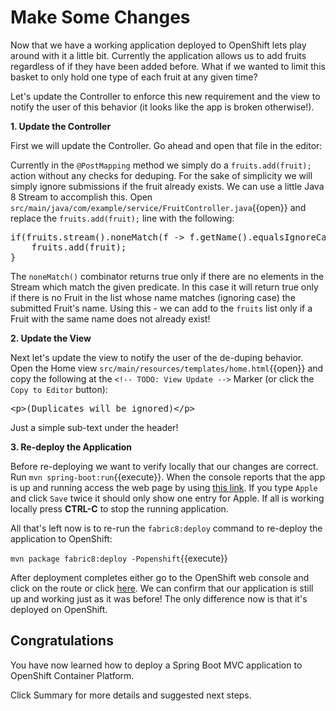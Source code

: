 # Make Some Changes

Now that we have a working application deployed to OpenShift lets play around with it a little bit. Currently the application allows us to add fruits regardless of if they have been added before. What if we wanted to limit this basket to only hold one type of each fruit at any given time?

Let's update the Controller to enforce this new requirement and the view to notify the user of this behavior (it looks like the app is broken otherwise!).

**1. Update the Controller**

First we will update the Controller. Go ahead and open that file in the editor: 

Currently in the `@PostMapping` method we simply do a `fruits.add(fruit);` action without any checks for deduping. For the sake of simplicity we will simply ignore submissions if the fruit already exists. We can use a little Java 8 Stream to accomplish this. Open ``src/main/java/com/example/service/FruitController.java``{{open}} and replace the `fruits.add(fruit);` line with the following:

<pre class="file" data-filename="rc/main/java/com/example/service/FruitController.java" data-target="insert" data-marker="fruits.add(fruit);">
if(fruits.stream().noneMatch(f -> f.getName().equalsIgnoreCase(fruit.getName()))) {
    fruits.add(fruit);
}
</pre>

The `noneMatch()` combinator returns true only if there are no elements in the Stream which match the given predicate. In this case it will return true only if there is no Fruit in the list whose name matches (ignoring case) the submitted Fruit's name. Using this - we can add to the `fruits` list only if a Fruit with the same name does not already exist!

**2. Update the View**

Next let's update the view to notify the user of the de-duping behavior. Open the Home view `src/main/resources/templates/home.html`{{open}} and copy the following at the `<!-- TODO: View Update -->` Marker (or click the `Copy to Editor` button):

<pre class="file" data-filename="src/main/resources/templates/home.html" data-target="insert" data-marker="<!-- TODO: View Update -->">
&lt;p&gt;(Duplicates will be ignored)&lt;/p&gt;
</pre>

Just a simple sub-text under the header!

**3. Re-deploy the Application**

Before re-deploying we want to verify locally that our changes are correct. Run ``mvn spring-boot:run``{{execute}}. When the console reports that the app is up and running access the web page by using [this link](https://[[HOST_SUBDOMAIN]]-8080-[[KATACODA_HOST]].environments.katacoda.com/fruits). If you type `Apple` and click `Save` twice it should only show one entry for Apple. If all is working locally press **CTRL-C** to stop the running application.

All that's left now is to re-run the `fabric8:deploy` command to re-deploy the application to OpenShift:

``mvn package fabric8:deploy -Popenshift``{{execute}}

After deployment completes either go to the OpenShift web console and click on the route or click [here](http://rhoar-training-dev.[[HOST_SUBDOMAIN]]-80-[[KATACODA_HOST]].environments.katacoda.com/fruits). We can confirm that our application is still up and working just as it was before! The only difference now is that it's deployed on OpenShift.

## Congratulations

You have now learned how to deploy a Spring Boot MVC application to OpenShift Container Platform. 

Click Summary for more details and suggested next steps.
